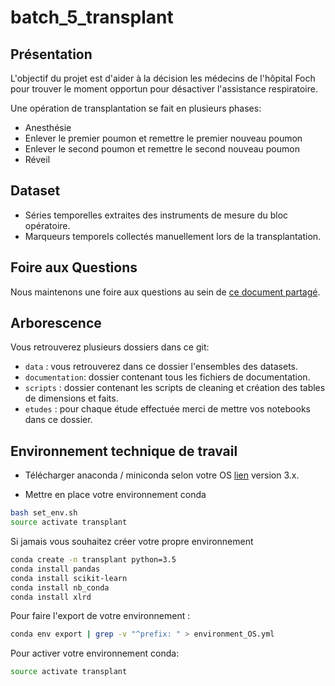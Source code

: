 # batch_5_transplant

## Présentation

L'objectif du projet est d'aider à la décision les médecins de l'hôpital Foch pour trouver le moment opportun pour désactiver l'assistance respiratoire.

Une opération de transplantation se fait en plusieurs phases:

- Anesthésie
- Enlever le premier poumon et remettre le premier nouveau poumon
- Enlever le second poumon et remettre le second nouveau poumon
- Réveil

## Dataset

- Séries temporelles extraites des instruments de mesure du bloc opératoire.
- Marqueurs temporels collectés manuellement lors de la transplantation.

## Foire aux Questions

Nous maintenons une foire aux questions au sein de [ce document partagé](https://docs.google.com/document/d/1d_Tbq-IAW-30KVEQZv_IKozlDDtzy6QnfETXtgBTucw/edit).

## Arborescence 

Vous retrouverez plusieurs dossiers dans ce git:

- `data` : vous retrouverez dans ce dossier l'ensembles des datasets.
- `documentation`: dossier contenant tous les fichiers de documentation.
- `scripts` : dossier contenant les scripts de cleaning et création des tables de dimensions et faits.
- `etudes` : pour chaque étude effectuée merci de mettre vos notebooks dans ce dossier.

## Environnement technique de travail 

- Télécharger anaconda / miniconda selon votre OS [lien](https://www.anaconda.com/download/#macos) version 3.x.

- Mettre en place votre environnement conda

```bash
bash set_env.sh
source activate transplant
```

Si jamais vous souhaitez créer votre propre environnement

```bash
conda create -n transplant python=3.5
conda install pandas
conda install scikit-learn
conda install nb_conda
conda install xlrd
```

Pour faire l'export de votre environnement :

```bash
conda env export | grep -v "^prefix: " > environment_OS.yml
```

Pour activer votre environnement conda:
```bash
source activate transplant
```





